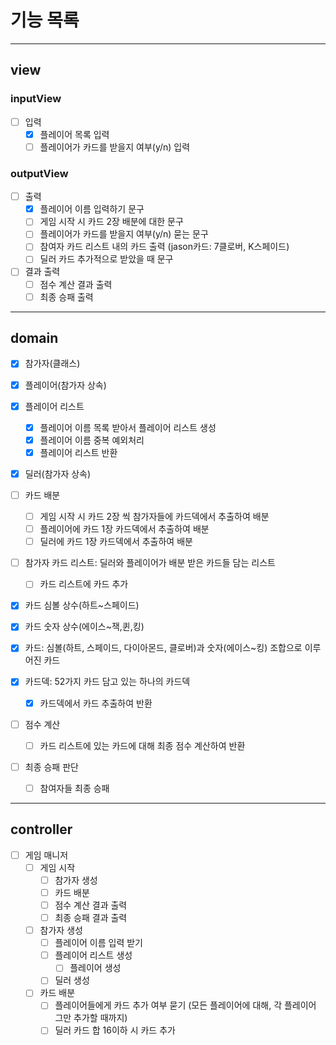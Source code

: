 # 기능 목록

<hr>

## view

### inputView

- [ ] 입력
  - [x] 플레이어 목록 입력 
  - [ ] 플레이어가 카드를 받을지 여부(y/n) 입력

### outputView

- [ ] 출력
  - [x] 플레이어 이름 입력하기 문구
  - [ ] 게임 시작 시 카드 2장 배분에 대한 문구
  - [ ] 플레이어가 카드를 받을지 여부(y/n) 묻는 문구
  - [ ] 참여자 카드 리스트 내의 카드 출력 (jason카드: 7클로버, K스페이드)
  - [ ] 딜러 카드 추가적으로 받았을 때 문구

- [ ] 결과 출력
  - [ ] 점수 계산 결과 출력
  - [ ] 최종 승패 출력

<hr>

## domain

- [x] 참가자(클래스)

- [x] 플레이어(참가자 상속)

- [x] 플레이어 리스트
  - [x] 플레이어 이름 목록 받아서 플레이어 리스트 생성 
  - [x] 플레이어 이름 중복 예외처리
  - [x] 플레이어 리스트 반환

- [x] 딜러(참가자 상속)

- [ ] 카드 배분
  - [ ] 게임 시작 시 카드 2장 씩 참가자들에 카드덱에서 추출하여 배분
  - [ ] 플레이어에 카드 1장 카드덱에서 추출하여 배분
  - [ ] 딜러에 카드 1장 카드덱에서 추출하여 배분

- [ ] 참가자 카드 리스트: 딜러와 플레이어가 배분 받은 카드들 담는 리스트
  - [ ] 카드 리스트에 카드 추가

- [x] 카드 심볼 상수(하트~스페이드)

- [x] 카드 숫자 상수(에이스~잭,퀸,킹)

- [x] 카드: 심볼(하트, 스페이드, 다이아몬드, 클로버)과 숫자(에이스~킹) 조합으로 이루어진 카드

- [x] 카드덱: 52가지 카드 담고 있는 하나의 카드덱
  - [x] 카드덱에서 카드 추출하여 반환

- [ ] 점수 계산
  - [ ] 카드 리스트에 있는 카드에 대해 최종 점수 계산하여 반환

- [ ] 최종 승패 판단
  - [ ] 참여자들 최종 승패

<hr>

## controller

- [ ] 게임 매니저
  - [ ] 게임 시작
    - [ ] 참가자 생성
    - [ ] 카드 배분
    - [ ] 점수 계산 결과 출력
    - [ ] 최종 승패 결과 출력
  - [ ] 참가자 생성
    - [ ] 플레이어 이름 입력 받기
    - [ ] 플레이어 리스트 생성
      - [ ] 플레이어 생성
    - [ ] 딜러 생성
  - [ ] 카드 배분
    - [ ] 플레이어들에게 카드 추가 여부 묻기 (모든 플레이어에 대해, 각 플레이어 그만 추가할 때까지)
    - [ ] 딜러 카드 합 16이하 시 카드 추가
